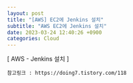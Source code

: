 ```yaml
---
layout: post
title: "[AWS] EC2에 Jenkins 설치"
subtitle: "AWS EC2에 Jenkins 설치"
date: 2023-03-24 12:40:26 +0900
categories: Cloud
---
```

[ AWS - Jenkins 설치 ] 

	참고링크 : https://doing7.tistory.com/118


                                                                      
